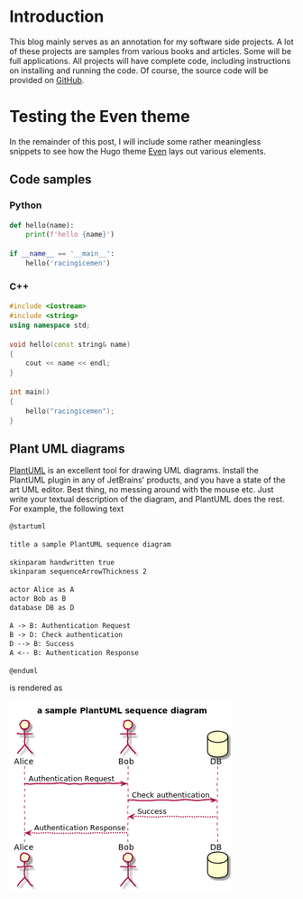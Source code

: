 # Introduction

This blog mainly serves as an annotation for my software side projects. A lot of these projects are samples
from various books and articles. Some will be full applications. All projects will have complete code, 
including instructions on installing and running the code. Of course, the source code will be provided on 
[GitHub](https://github.com/racingicemen).

# Testing the Even theme
In the remainder of this post, I will include some rather meaningless snippets to see how the Hugo theme
[Even](https://github.com/olOwOlo/hugo-theme-even) lays out various elements.

## Code samples

### Python
```python
def hello(name):
    print(f'hello {name}')

if __name__ == '__main__':
    hello('racingicemen')
```

### C++
```cpp
#include <iostream>
#include <string>
using namespace std;

void hello(const string& name)
{
    cout << name << endl;
}

int main()
{
    hello("racingicemen");
}
```

## Plant UML diagrams
[PlantUML](http://plantuml.com) is an excellent tool for drawing UML diagrams. Install the PlantUML plugin 
in any of JetBrains' products, and you have a state of the art UML editor. Best thing, no messing around 
with the mouse etc. Just write your textual description of the diagram, and PlantUML does the rest. For 
example, the following text

```
@startuml

title a sample PlantUML sequence diagram

skinparam handwritten true
skinparam sequenceArrowThickness 2

actor Alice as A
actor Bob as B
database DB as D

A -> B: Authentication Request
B -> D: Check authentication
D --> B: Success
A <-- B: Authentication Response

@enduml
```

is rendered as

![image](/test.png)